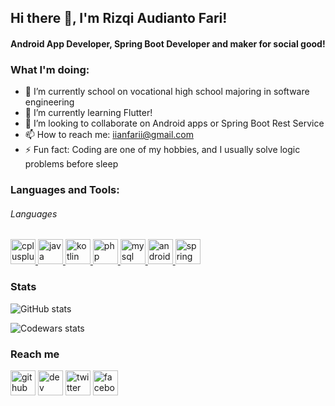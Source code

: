 ## Hi there 👋, I'm Rizqi Audianto Fari!
#### Android App Developer, Spring Boot Developer and maker for social good!


 ### What I'm doing: 
 
- 🔭 I’m currently school on vocational high school majoring in software engineering 
- 🌱 I’m currently learning Flutter! 
- 👯 I’m looking to collaborate on Android apps or Spring Boot Rest Service
- 📫 How to reach me: iianfarii@gmail.com 
- ⚡ Fun fact: Coding are one of my hobbies, and I usually solve logic problems before sleep 

<h3 align="left">Languages and Tools:</h3>
<h6> Languages </h6>
<p align="left"> <a href="https://www.w3schools.com/cpp/" target="_blank"> <img src="https://raw.githubusercontent.com/abranhe/programming-languages-logos/30a0ecf99188be99a3c75a00efb5be61eca9c382/src/cpp/cpp.svg" alt="cplusplus" width="40" height="40"/> </a> <a href="https://www.java.com" target="_blank"> <img src="https://www.vectorlogo.zone/logos/java/java-icon.svg" alt="java" width="40" height="40"/> </a> <a href="https://kotlinlang.org" target="_blank"> <img src="https://www.vectorlogo.zone/logos/kotlinlang/kotlinlang-icon.svg" alt="kotlin" width="40" height="40"/> </a> <a href="https://www.php.net" target="_blank"> <img src="https://www.vectorlogo.zone/logos/php/php-icon.svg" alt="php" width="40" height="40"/> </a> <a href="https://www.mysql.com/" target="_blank"> <img src="https://www.vectorlogo.zone/logos/mysql/mysql-icon.svg" alt="mysql" width="40" height="40"/> </a>  <a href="https://developer.android.com/" target="_blank"> <img src="https://www.vectorlogo.zone/logos/android/android-icon.svg" alt="android" width="40" height="40"/> </a> <a href="https://spring.io/projects/spring-boot" target="_blank"> <img src="https://www.vectorlogo.zone/logos/springio/springio-icon.svg" alt="spring" width="40" height="40"/> </a>  


### Stats

![GitHub stats](https://github-readme-stats.vercel.app/api?username=TheManusia&count_private=true)  

![Codewars stats](https://www.codewars.com/users/TheManusia/badges/large)
 
### Reach me
[<img src='https://cdn.jsdelivr.net/npm/simple-icons@3.0.1/icons/github.svg' alt='github' height='40'>](https://github.com/TheManusia)  [<img src='https://cdn.jsdelivr.net/npm/simple-icons@3.0.1/icons/hashnode.svg' alt='dev' height='40'>](https://themanusia.github.io/)  [<img src='https://cdn.jsdelivr.net/npm/simple-icons@3.0.1/icons/twitter.svg' alt='twitter' height='40'>](https://twitter.com/themanusia__)  [<img src='https://cdn.jsdelivr.net/npm/simple-icons@3.0.1/icons/facebook.svg' alt='facebook' height='40'>](https://facebook.com/Ian.TheManusia)
 
<!--
**TheManusia/TheManusia** is a ✨ _special_ ✨ repository because its `README.md` (this file) appears on your GitHub profile.

Here are some ideas to get you started:

- 🔭 I’m currently working on ...
- 🌱 I’m currently learning ...
- 👯 I’m looking to collaborate on ...
- 🤔 I’m looking for help with ...
- 💬 Ask me about ...
- 📫 How to reach me: ...
- 😄 Pronouns: ...
- ⚡ Fun fact: ...
-->
